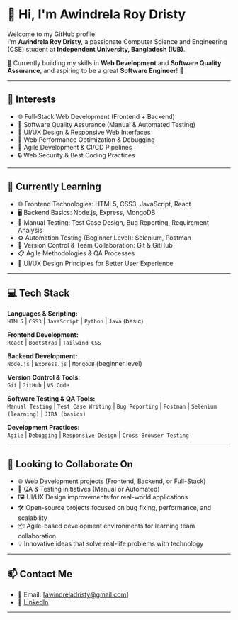 # 👋 Hi, I'm Awindrela Roy Dristy

Welcome to my GitHub profile!  
I'm **Awindrela Roy Dristy**, a passionate Computer Science and Engineering (CSE) student at **Independent University, Bangladesh (IUB)**.

🌱 Currently building my skills in **Web Development** and **Software Quality Assurance**, and aspiring to be a great **Software Engineer**! 🚀

---


## 👀 Interests

- 🌐 Full-Stack Web Development (Frontend + Backend)  
- 🧪 Software Quality Assurance (Manual & Automated Testing)  
- 🎨 UI/UX Design & Responsive Web Interfaces  
- 🧠 Web Performance Optimization & Debugging  
- 🧰 Agile Development & CI/CD Pipelines  
- 🔒 Web Security & Best Coding Practices  


---

## 🌱 Currently Learning

- 🌐 Frontend Technologies: HTML5, CSS3, JavaScript, React  
- 🖥️ Backend Basics: Node.js, Express, MongoDB  
- 🎯 Manual Testing: Test Case Design, Bug Reporting, Requirement Analysis  
- ⚙️ Automation Testing (Beginner Level): Selenium, Postman  
- 🔁 Version Control & Team Collaboration: Git & GitHub  
- 📋 Agile Methodologies & QA Processes  
- 🎨 UI/UX Design Principles for Better User Experience  


---

## 💻 Tech Stack

**Languages & Scripting:**  
`HTML5` | `CSS3` | `JavaScript` | `Python` | `Java` (basic)

**Frontend Development:**  
`React` | `Bootstrap` | `Tailwind CSS`

**Backend Development:**  
`Node.js` | `Express.js` | `MongoDB` (beginner level)

**Version Control & Tools:**  
`Git` | `GitHub` | `VS Code`

**Software Testing & QA Tools:**  
`Manual Testing` | `Test Case Writing` | `Bug Reporting` | `Postman` | `Selenium (learning)` | `JIRA (basics)`

**Development Practices:**  
`Agile` | `Debugging` | `Responsive Design` | `Cross-Browser Testing`


---

## 🎯 Looking to Collaborate On

- 🌐 Web Development projects (Frontend, Backend, or Full-Stack)  
- 🧪 QA & Testing initiatives (Manual or Automated)  
- 🖼️ UI/UX Design improvements for real-world applications  
- 🛠️ Open-source projects focused on bug fixing, performance, and scalability  
- 📦 Agile-based development environments for learning team collaboration  
- 💡 Innovative ideas that solve real-life problems with technology


---

## 📫 Contact Me

- 📧 Email: [awindreladristy@gmail.com]  
- 🔗 [LinkedIn](https://www.linkedin.com/in/awindrela-roy-dristy/) 

---

